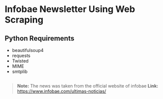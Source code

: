 # Infobae Newsletter Using Web Scraping

## Python Requirements
- beautifulsoup4   
- requests
- Twisted
- MIME
- smtplib

##

> **Note:** The news was taken from the official website of infobae
> **Link:** https://www.infobae.com/ultimas-noticias/

